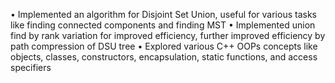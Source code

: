 • Implemented an algorithm for Disjoint Set Union, useful for various tasks like finding connected components and finding MST • Implemented union find by rank variation for improved efficiency, further improved efficiency by path compression of DSU tree • Explored various C++ OOPs concepts like objects, classes, constructors, encapsulation, static functions, and access specifiers

